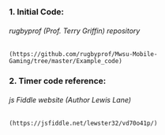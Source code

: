 
### 1. Initial Code:

###### rugbyprof (Prof. Terry Griffin) repository

    (https://github.com/rugbyprof/Mwsu-Mobile-Gaming/tree/master/Example_code)

### 2. Timer code reference:

###### js Fiddle website (Author Lewis Lane)
    (https://jsfiddle.net/lewster32/vd70o41p/)

